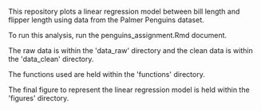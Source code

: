 This repository plots a linear regression model between bill length and flipper length using data from the Palmer Penguins dataset.

To run this analysis, run the penguins_assignment.Rmd document.


The raw data is within the 'data_raw' directory and the clean data is within the 'data_clean' directory.

The functions used are held within the 'functions' directory. 

The final figure to represent the linear regression model is held within the 'figures' directory.

